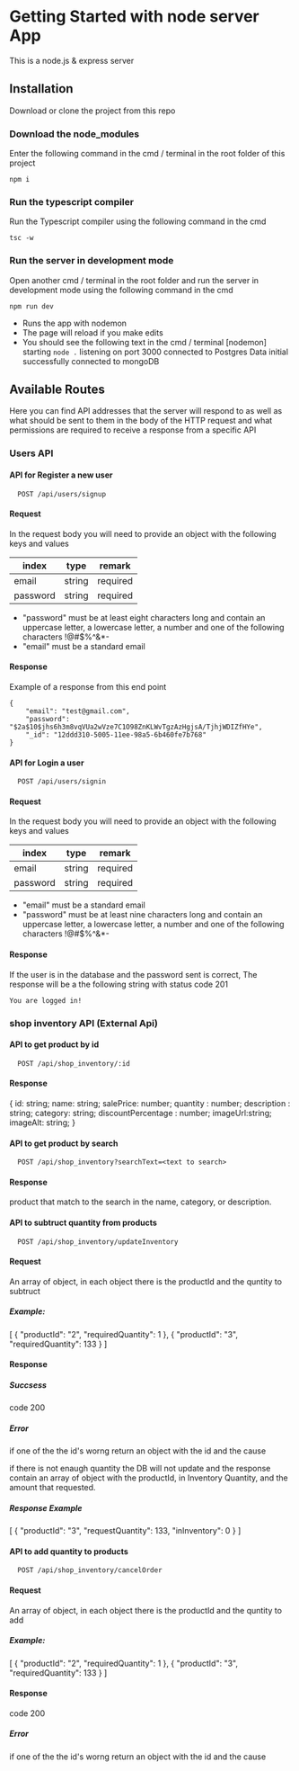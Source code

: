 # Getting Started with node server App
This is a node.js & express server
## Installation
Download or clone the project from this repo
### Download the node_modules
Enter the following command in the cmd / terminal in the root folder of this project
```
npm i
```
### Run the typescript compiler
Run the Typescript compiler using the following command in the cmd
```
tsc -w
```
### Run the server in development mode
Open another cmd / terminal in the root folder and run the server in development mode using the following command in the cmd
```
npm run dev
```
- Runs the app with nodemon
- The page will reload if you make edits
- You should see the following text in the cmd / terminal
[nodemon] starting `node .`
listening on port 3000
connected to Postgres
Data initial successfully
connected to mongoDB

## Available Routes
Here you can find API addresses that the server will respond to as well as what should be sent to them in the body of the HTTP request and what permissions are required to receive a response from a specific API

### Users API
#### API for Register a new user

```http
  POST /api/users/signup
```

#### Request
In the request body you will need to provide an object with the following keys and values

| index    | type   | remark   |
| -------- | ------ | -------- |
| email    | string | required |
| password | string | required |

- "password" must be at least eight characters long and contain an uppercase letter, a lowercase letter, a number and one of the following characters !@#$%^&\*-
- "email" must be a standard email

#### Response
Example of a response from this end point
```
{
    "email": "test@gmail.com",
    "password": "$2a$10$jhs6h3m8vqVUa2wVze7C1O98ZnKLWvTgzAzHgjsA/TjhjWDIZfHYe",
    "_id": "12ddd310-5005-11ee-98a5-6b460fe7b768"
}
```

#### API for Login a user
```http
  POST /api/users/signin
```
#### Request
In the request body you will need to provide an object with the following keys and values

| index    | type   | remark   |
| -------- | ------ | -------- |
| email    | string | required |
| password | string | required |

- "email" must be a standard email
- "password" must be at least nine characters long and contain an uppercase letter, a lowercase letter, a number and one of the following characters !@#$%^&\*-

#### Response
If the user is in the database and the password sent is correct, The response will be a the following string with status code 201
```
You are logged in!
```

### shop inventory API (External Api)
#### API to get product by id
```http
  POST /api/shop_inventory/:id
```
#### Response
{
    id: string;
    name: string;
    salePrice: number;
    quantity : number;
    description : string;
    category: string;
    discountPercentage : number;
    imageUrl:string;
    imageAlt: string;
}

#### API to get product by search
```http
  POST /api/shop_inventory?searchText=<text to search>
```
#### Response
product that match to the search in the name, category, or description.

#### API to subtruct quantity from products
```http
  POST /api/shop_inventory/updateInventory
```
#### Request
An array of object, in each object there is the productId and the quntity to subtruct

##### Example:
[
    {
        "productId": "2",
        "requiredQuantity": 1
    },
    {
        "productId": "3",
        "requiredQuantity": 133
    }
]

#### Response

##### Succsess
code 200

##### Error

if one of the the id's worng return an object with the id and the cause

if there is not enaugh quantity the DB will not update and the response contain an array of object with the productId, in Inventory Quantity, and the amount that requested.

##### Response Example
[
    {
        "productId": "3",
        "requestQuantity": 133,
        "inInventory": 0
    }
]

#### API to add quantity to products
```http
  POST /api/shop_inventory/cancelOrder
```
#### Request
An array of object, in each object there is the productId and the quntity to add

##### Example:
[
    {
        "productId": "2",
        "requiredQuantity": 1
    },
    {
        "productId": "3",
        "requiredQuantity": 133
    }
]

#### Response
code 200

##### Error

if one of the the id's worng return an object with the id and the cause